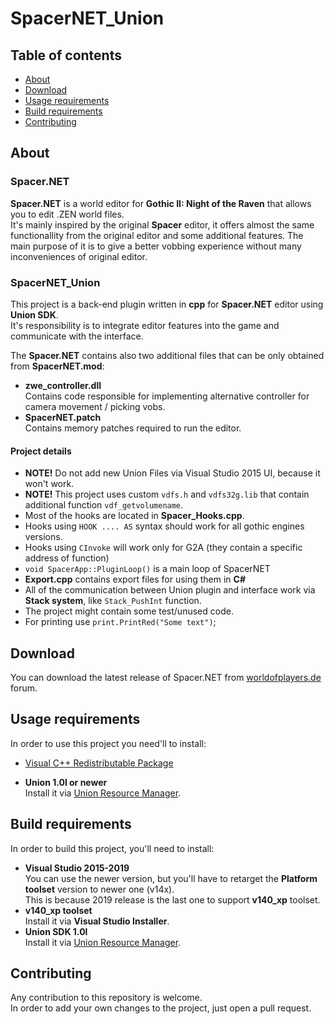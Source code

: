 # SpacerNET_Union

## Table of contents

- [About](#about)
- [Download](#download)
- [Usage requirements](#build-requirements)
- [Build requirements](#build-requirements)
- [Contributing](#contributing)

## About

### Spacer.NET

**Spacer.NET** is a world editor for **Gothic II: Night of the Raven** that allows you to edit .ZEN world files.  
It's mainly inspired by the original **Spacer** editor, it offers almost the same functionallity from the original editor and some additional features. The main purpose of it is to give a better vobbing experience without many inconveniences of original editor.

### SpacerNET_Union

This project is a back-end plugin written in **cpp** for **Spacer.NET** editor using **Union SDK**.  
It's responsibility is to integrate editor features into the game and communicate with the interface.

The **Spacer.NET** contains also two additional files that can be only obtained from **SpacerNET.mod**:
- **zwe_controller.dll**  
    Contains code responsible for implementing alternative controller for camera movement / picking vobs.
- **SpacerNET.patch**  
    Contains memory patches required to run the editor.

#### Project details

- **NOTE!** Do not add new Union Files via Visual Studio 2015 UI, because it won't work.
- **NOTE!** This project uses custom `vdfs.h` and `vdfs32g.lib` that contain additional function `vdf_getvolumename`.
- Most of the hooks are located in **Spacer_Hooks.cpp**.
- Hooks using `HOOK .... AS` syntax should work for all gothic engines versions.
- Hooks using `CInvoke` will work only for G2A (they contain a specific address of function)
- `void SpacerApp::PluginLoop()` is a main loop of SpacerNET
- **Export.cpp** contains export files for using them in **C#**
- All of the communication between Union plugin and interface work via **Stack system**, like `Stack_PushInt` function.
- The project might contain some test/unused code.
- For printing use `print.PrintRed("Some text")`;

## Download

You can download the latest release of Spacer.NET from [worldofplayers.de](https://forum.worldofplayers.de/forum/threads/1557793-WORLD-EDITOR-Spacer-NET) forum.  

## Usage requirements

In order to use this project you need'll to install:
- [Visual C++ Redistributable Package](https://aka.ms/vs/17/release/vc_redist.x86.exe)  

- **Union 1.0l or newer**  
    Install it via [Union Resource Manager](https://worldofplayers.ru/threads/41415/).

## Build requirements

In order to build this project, you'll need to install:
- **Visual Studio 2015-2019**  
    You can use the newer version, but you'll have to retarget the **Platform toolset** version to newer one (v14x).  
    This is because 2019 release is the last one to support **v140_xp** toolset.  
- **v140_xp toolset**  
    Install it via **Visual Studio Installer**.
- **Union SDK 1.0l**  
    Install it via [Union Resource Manager](https://worldofplayers.ru/threads/41415/).

## Contributing

Any contribution to this repository is welcome.  
In order to add your own changes to the project, just open a pull request.